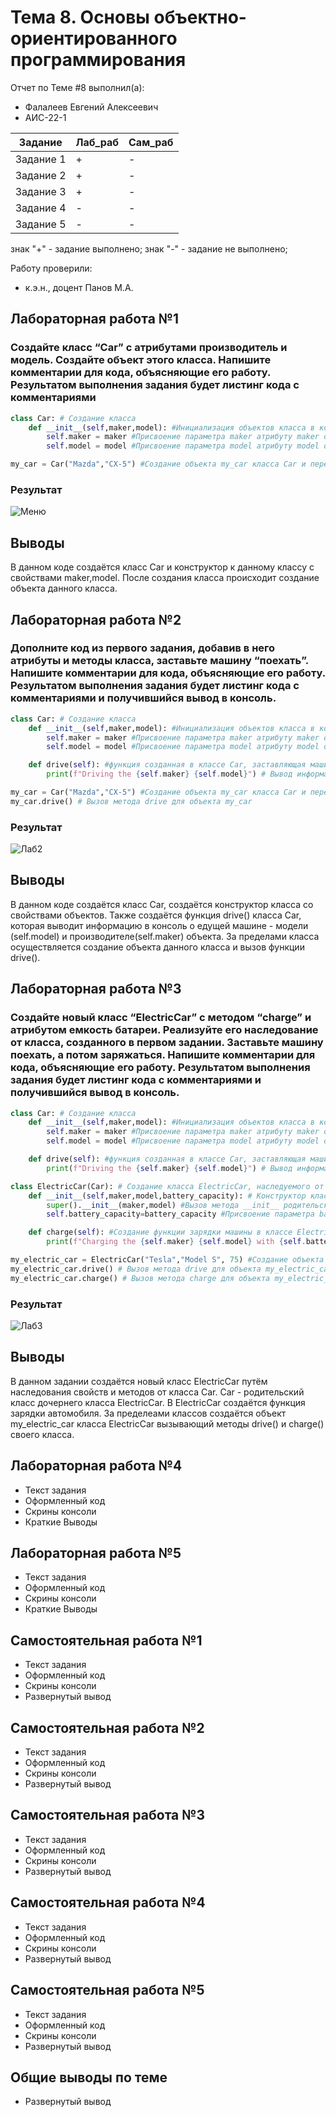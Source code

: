 # Тема 8. Основы объектно-ориентированного программирования
Отчет по Теме #8 выполнил(а):
- Фалалеев Евгений Алексеевич
- АИС-22-1

| Задание | Лаб_раб | Сам_раб |
| ------ | ------ | ------ |
| Задание 1 | + | - |
| Задание 2 | + | - |
| Задание 3 | + | - |
| Задание 4 | - | - |
| Задание 5 | - | - |

знак "+" - задание выполнено; знак "-" - задание не выполнено;

Работу проверили:
- к.э.н., доцент Панов М.А.

## Лабораторная работа №1
### Создайте класс “Car” с атрибутами производитель и модель. Создайте объект этого класса. Напишите комментарии для кода, объясняющие его работу. Результатом выполнения задания будет листинг кода с комментариями

```python
class Car: # Создание класса
    def __init__(self,maker,model): #Инициализация объектов класса в конструкторе
        self.maker = maker #Присвоение параметра maker атрибуту maker объекта класса Car
        self.model = model #Присвоение параметра model атрибуту model объекта класса Car

my_car = Car("Mazda","CX-5") #Создание объекта my_car класса Car и передача ему аргументов, которые станут атрибутами объекта
```

### Результат
![Меню](https://github.com/1eaf1/SE/blob/Тема_8/pic/Лаб1.png)

## Выводы
В данном коде создаётся класс Car и конструктор к данному классу с свойствами maker,model. После создания класса происходит создание объекта данного класса.

## Лабораторная работа №2
### Дополните код из первого задания, добавив в него атрибуты и методы класса, заставьте машину “поехать”. Напишите комментарии для кода, объясняющие его работу. Результатом выполнения задания будет листинг кода с комментариями и получившийся вывод в консоль.

```python
class Car: # Создание класса
    def __init__(self,maker,model): #Инициализация объектов класса в конструкторе
        self.maker = maker #Присвоение параметра maker атрибуту maker объекта класса Car
        self.model = model #Присвоение параметра model атрибуту model объекта класса Car

    def drive(self): #функция созданная в классе Car, заставляющая машину "поехать"
        print(f"Driving the {self.maker} {self.model}") # Вывод информации об свойствах объекта

my_car = Car("Mazda","CX-5") #Создание объекта my_car класса Car и передача ему аргументов, которые станут атрибутами объекта
my_car.drive() # Вызов метода drive для объекта my_car
```

### Результат
![Лаб2](https://github.com/1eaf1/SE/blob/Тема_8/pic/Лаб2.png)

## Выводы
В данном коде создаётся класс Car, создаётся конструктор класса со свойствами объектов. Также создаётся функция drive() класса Car, которая выводит информацию в консоль о едущей машине - модели (self.model) и производителе(self.maker) объекта. За пределами класса осуществляется создание объекта данного класса и вызов функции drive().

## Лабораторная работа №3
### Создайте новый класс “ElectricCar” с методом “charge” и атрибутом емкость батареи. Реализуйте его наследование от класса, созданного в первом задании. Заставьте машину поехать, а потом заряжаться. Напишите комментарии для кода, объясняющие его работу. Результатом выполнения задания будет листинг кода с комментариями и получившийся вывод в консоль.

```python
class Car: # Создание класса
    def __init__(self,maker,model): #Инициализация объектов класса в конструкторе
        self.maker = maker #Присвоение параметра maker атрибуту maker объекта класса Car
        self.model = model #Присвоение параметра model атрибуту model объекта класса Car

    def drive(self): #функция созданная в классе Car, заставляющая машину "поехать"
        print(f"Driving the {self.maker} {self.model}") # Вывод информации об свойствах объекта и о том, что машина едет

class ElectricCar(Car): # Создание класса ElectricCar, наследуемого от класса Car
    def __init__(self,maker,model,battery_capacity): # Конструктор класса ElectricCar
        super().__init__(maker,model) #Вызов метода __init__ родительского класса
        self.battery_capacity=battery_capacity #Присвоение параметра battery_capacity атрибуту battery_capacity объекта класса ElectricCar

    def charge(self): #Создание функции зарядки машины в классе ElectricCar
        print(f"Charging the {self.maker} {self.model} with {self.battery_capacity} kWh") #Вывод результата зарядки и свойств объекта

my_electric_car = ElectricCar("Tesla","Model S", 75) #Создание объекта my_car класса Car и передача ему аргументов, которые станут атрибутами объекта
my_electric_car.drive() # Вызов метода drive для объекта my_electric_car
my_electric_car.charge() # Вызов метода charge для объекта my_electric_car
```

### Результат
![Лаб3](https://github.com/1eaf1/SE/blob/Тема_8/pic/Лаб3.png)

## Выводы
В данном задании создаётся новый класс ElectricCar путём наследования свойств и методов от класса Car. Car - родительский класс дочернего класса ElectricCar. В ElectricCar создаётся функция зарядки автомобиля. За пределеами классов создаётся объект my_electric_car класса ElectricCar вызывающий методы drive() и charge() своего класса.
  
## Лабораторная работа №4
- Текст задания
- Оформленный код
- Скрины консоли
- Краткие Выводы

## Лабораторная работа №5
- Текст задания
- Оформленный код
- Скрины консоли
- Краткие Выводы

## Самостоятельная работа №1
- Текст задания
- Оформленный код
- Скрины консоли
- Развернутый вывод
  
## Самостоятельная работа №2
- Текст задания
- Оформленный код
- Скрины консоли
- Развернутый вывод
  
## Самостоятельная работа №3
- Текст задания
- Оформленный код
- Скрины консоли
- Развернутый вывод
  
## Самостоятельная работа №4
- Текст задания
- Оформленный код
- Скрины консоли
- Развернутый вывод
  
## Самостоятельная работа №5
- Текст задания
- Оформленный код
- Скрины консоли
- Развернутый вывод
  
## Общие выводы по теме
- Развернутый вывод
